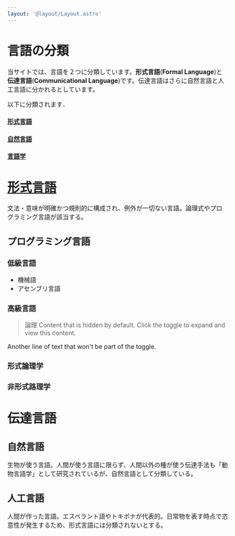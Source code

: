 ```yaml
---
layout: '@layout/Layout.astro'
---
```

# 言語の分類
当サイトでは、言語を２つに分類しています。**形式言語**(**Formal Language**)と**伝達言語**(**Communicational Language**)です。伝達言語はさらに自然言語と人工言語に分かれるとしています。

以下に分類されます．
#### [形式言語](/b/lang/f)
#### [自然言語](/b/lang/n)
#### [言語学](/b/lang/ling)

# [形式言語](/b/lang/f)
文法・意味が明確かつ規則的に構成され、例外が一切ない言語。論理式やプログラミング言語が該当する。
## プログラミング言語
### 低級言語
* 機械語
* アセンブリ言語
### 高級言語

> 論理
Content that is hidden by default. Click the toggle to expand and view this content.

Another line of text that won't be part of the toggle.


### 形式論理学
### 非形式路理学

# 伝達言語
## 自然言語
生物が使う言語。人間が使う言語に限らず、人間以外の種が使う伝達手法も「動物言語学」として研究されているが、自然言語として分類している。
## 人工言語
人間が作った言語。エスペラント語やトキポナが代表的。日常物を表す時点で恣意性が発生するため、形式言語には分類されないとする。